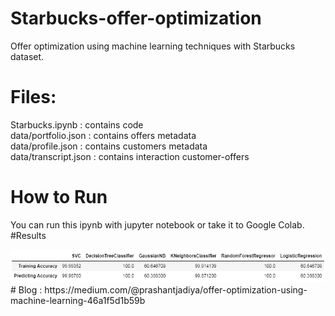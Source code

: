 # Starbucks-offer-optimization
Offer optimization using machine learning techniques with Starbucks dataset.

# Files:
Starbucks.ipynb : contains code <br>
data/portfolio.json : contains offers metadata <br>
data/profile.json : contains customers metadata <br>
data/transcript.json : contains interaction customer-offers <br>

# How to Run
You can run this ipynb with jupyter notebook or take it to Google Colab.
<br>
#Results

<img src="summary.png"/>

<br/>
# Blog : https://medium.com/@prashantjadiya/offer-optimization-using-machine-learning-46a1f5d1b59b
